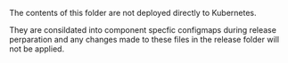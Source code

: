 The contents of this folder are not deployed directly to Kubernetes.

They are consildated into component specfic configmaps during release
perparation and any changes made to these files in the release folder
will not be applied.